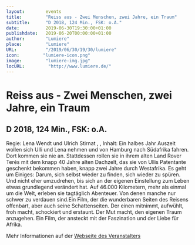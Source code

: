 ```yaml
---
layout:        events
title:         "Reiss aus - Zwei Menschen, zwei Jahre, ein Traum"
subtitle:      "D 2018, 124 Min., FSK: o.A."
date:          2019-06-30T19:30:00+01:00
publishdate:   2019-06-20T00:00:00+01:00
author:        "Lumiere"
place:         "Lumiere"
URL:           "/2019/06/30/19/30/lumiere"
icon:         "lumiere-icon.png"
image:         "lumiere-img.jpg"
locURL:         "http://www.lumiere.de/"
---
```


Reiss aus - Zwei Menschen, zwei Jahre, ein Traum
===========

D 2018, 124 Min., FSK: o.A.
-----------

Regie: Lena Wendt und Ulrich Stirnat , , Inhalt: Ein halbes Jahr Auszeit wollen sich Ulli und Lena nehmen und von Hamburg nach Südafrika fahren. Dort kommen sie nie an. Stattdessen rollen sie in ihrem alten Land Rover Terés mit dem knapp 40 Jahre alten Dachzelt, das sie von Ullis Patentante geschenkt bekommen haben, knapp zwei Jahre durch Westafrika. Es geht um Einiges: Darum, sich selbst wieder zu finden, sich wieder zu spüren. Und nicht eher umzudrehen, bis sich an der eigenen Einstellung zum Leben etwas grundlegend verändert hat. Auf 46.000 Kilometern, mehr als einmal um die Welt, erleben sie tagtäglich Abenteuer. Von denen manche nur schwer zu verdauen sind.Ein Film, der die wunderbaren Seiten des Reisens offenbart, aber auch seine Schattenseiten. Der einen mitnimmt, aufwühlt, froh macht, schockiert und erstaunt. Der Mut macht, den eigenen Traum anzugehen. Ein Film, der ansteckt mit der Faszination und der Liebe für Afrika.

Mehr Informationen auf der [Webseite des Veranstalters](http://www.lumiere.de/19/06/reissaus.htm)
